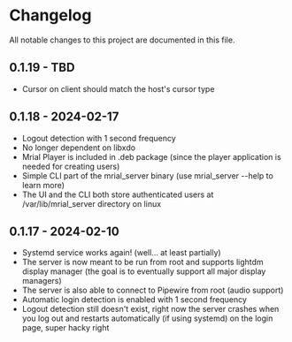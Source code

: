# Changelog
All notable changes to this project are documented in this file.

## 0.1.19 - TBD

- Cursor on client should match the host's cursor type

## 0.1.18 - 2024-02-17

- Logout detection with 1 second frequency
- No longer dependent on libxdo
- Mrial Player is included in .deb package (since the player application is needed for creating users)
- Simple CLI part of the mrial_server binary (use mrial_server --help to learn more)
- The UI and the CLI both store authenticated users at /var/lib/mrial_server directory on linux

## 0.1.17 - 2024-02-10

- Systemd service works again! (well... at least partially)
- The server is now meant to be run from root and supports lightdm display manager (the goal is to eventually support all major display managers)
- The server is also able to connect to Pipewire from root (audio support)
- Automatic login detection is enabled with 1 second frequency
- Logout detection still doesn't exist, right now the server crashes when you log out and restarts automatically (if using systemd) on the login page, super hacky right 